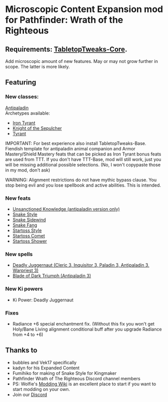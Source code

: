﻿# Microscopic Content Expansion mod for Pathfinder: Wrath of the Righteous 
## Requirements: [TabletopTweaks-Core](https://github.com/Vek17/TabletopTweaks-Core/releases).

Add microscopic amount of new features. May or may not grow further in scope. The latter is more likely.   

## Featuring

### New classes: 

[Antipaladin](https://www.d20pfsrd.com/classes/alternate-classes/antipaladin)   
Archetypes available:  
- [Iron Tyrant](https://www.d20pfsrd.com/classes/alternate-classes/antipaladin/archetypes/paizo-antipaladin-archetypes/iron-tyrant-antipaladin-archetype/)
- [Knight of the Sepulcher](https://www.d20pfsrd.com/classes/alternate-classes/antipaladin/archetypes/paizo-antipaladin-archetypes/knight-of-the-sepulcher)
- [Tyrant](https://www.d20pfsrd.com/classes/alternate-classes/antipaladin/archetypes/paizo-antipaladin-archetypes/tyrant-antipaladin-archetype/)

IMPORTANT: For best experience also install TabletopTweaks-Base. Fiendish template for antipaladin animal companion and Armor Mastery/Shield Mastery feats that can be picked as Iron Tyrant bonus feats are used from TTT. If you don't have TTT-Base, mod will still work, just you will be missing additional possible selections. (No, I won't copypaste those in my mod, don't ask)

WARNING: Alignment restrictions do not have mythic bypass clause. You stop being evil and you lose spellbook and active abilities. This is intended.
### New feats

- [Unsanctioned Knowledge (antipaladin version only)](https://www.d20pfsrd.com/feats/general-feats/unsanctioned-knowledge/)
- [Snake Style](https://www.d20pfsrd.com/feats/combat-feats/snake-style-combat-style)
- [Snake Sidewind](https://www.d20pfsrd.com/feats/combat-feats/snake-sidewind-combat)
- [Snake Fang](https://www.d20pfsrd.com/feats/combat-feats/snake-fang-combat)
- [Startoss Style](https://www.d20pfsrd.com/feats/combat-feats/startoss-style-combat-style)
- [Startoss Comet](https://www.d20pfsrd.com/feats/combat-feats/startoss-comet-combat)
- [Startoss Shower](https://www.d20pfsrd.com/feats/combat-feats/startoss-shower-combat)

### New spells

- [Deadly Juggernaut (Cleric 3, Inquisitor 3, Paladin 3, Antipaladin 3, Warpriest 3)](https://www.d20pfsrd.com/magic/all-spells/d/deadly-juggernaut/)   
- [Blade of Dark Triumph (Antipaladin 3)](https://www.d20pfsrd.com/magic/all-spells/b/blade-of-dark-triumph)

### New Ki powers
- Ki Power: Deadly Juggernaut
### Fixes

- Radiance +6 special enchantment fix. (Without this fix you won't get Holy/Bane Living alignment conditional buff after you upgrade Radiance from +4 to +6)

## Thanks to  
-   bubbles and Vek17 specifically   
-   kadyn for his Expanded Content
-   Fumihiko for making of Snake Style for Kingmaker
-   Pathfinder Wrath of The Righteous Discord channel members
-   PS: Wolfie's [Modding Wiki](https://github.com/WittleWolfie/OwlcatModdingWiki/wiki) is an excellent place to start if you want to start modding on your own.
-   Join our [Discord](https://discord.com/invite/wotr)